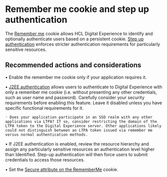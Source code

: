 # Remember me cookie and step up authentication

The [Remember me](https://help.hcltechsw.com/digital-experience/8.5/security/cfg_auth.html) cookie allows HCL Digital Experience to identify and optionally authenticate users based on a persistent cookie. [Step up authentication](https://help.hcltechsw.com/digital-experience/8.5/security/cfg_auth.html) enforces stricter authentication requirements for particularly sensitive resources.

## Recommended actions and considerations

• Enable the remember me cookie only if your application requires it.

• [J2EE authentication](https://help.hcltechsw.com/digital-experience/8.5/security/configure_remme_j2eeauth.html) allows users to authenticate to Digital Experience with only a remember me cookie (i.e. without presenting any other credentials, such as user name and password). Carefully consider your security requirements before enabling this feature. Leave it disabled unless you have specific functional requirements for it.

    ◦ Does your application participate in an SSO realm with any other applications via LTPA? If so, consider restricting the domain of the LTPA token to the Digital Experience server. Other applications likely could not distinguish between an LTPA token issued via remember me versus normal authentication methods.

• If J2EE authentication is enabled, review the resource hierarchy and assign any particularly sensitive resources an authentication level higher than Identified. Step-up authentication will then force users to submit credentials to access those resources.

• Set the [Secure attribute on the RememberMe](https://help.hcltechsw.com/digital-experience/8.5/security/remme_prop.html) cookie.
